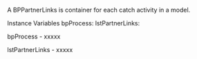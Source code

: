 A BPPartnerLinks is container for each catch activity in a model.

Instance Variables
	bpProcess:		<Object>
	lstPartnerLinks:		<Object>

bpProcess
	- xxxxx

lstPartnerLinks
	- xxxxx

